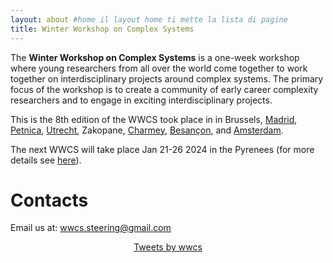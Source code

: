 ```yaml
---
layout: about #home il layout home ti mette la lista di pagine
title: Winter Workshop on Complex Systems
---
```


The **Winter Workshop on Complex Systems** is a one-week workshop where young researchers from all over the world come together to work together on interdisciplinary projects around complex systems. The primary focus of the workshop is to create a community of early career complexity researchers and to engage in exciting interdisciplinary projects. 

This is the 8th edition of the WWCS took place in in Brussels, [Madrid](http://wwcs2016.altervista.org/wwcswordyversion/?doing_wp_cron=1557075926.8519909381866455078125), [Petnica](https://wwcs2017ed.wixsite.com/wwcs), [Utrecht](https://wwcs2018.github.io/), Zakopane, [Charmey](https://wwcs2020.github.io/), [Besançon](https://wwcs2022.github.io/), and [Amsterdam](https://wwcs2023.github.io/).


The next WWCS will take place Jan 21-26 2024 in the Pyrenees (for more details see [here](https://wwcs2024.github.io)).


# Contacts

Email us at: [wwcs.steering@gmail.com](mailto:wwcs.steering@gmail.com)
<!-- Twitter: "@winter_complex" -->

<center>
<a class="twitter-timeline" data-width="300" data-height="550" href="https://twitter.com/winter_complex">Tweets by wwcs</a> <script async src="https://platform.twitter.com/widgets.js" charset="utf-8"></script> </center>
